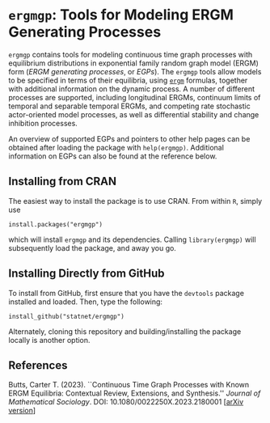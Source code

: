 # `ergmgp`: Tools for Modeling ERGM Generating Processes

`ergmgp` contains tools for modeling continuous time graph processes with equilibrium distributions in exponential family random graph model (ERGM) form (*ERGM generating processes*, or *EGPs*).  The `ergmgp` tools allow models to be specified in terms of their equilibria, using [`ergm`](https://github.com/statnet/ergm) formulas, together with additional information on the dynamic process.  A number of different processes are supported, including longitudinal ERGMs, continuum limits of temporal and separable temporal ERGMs, and competing rate stochastic actor-oriented model processes, as well as differential stability and change inhibition processes.

An overview of supported EGPs and pointers to other help pages can be obtained after loading the package with `help(ergmgp)`.  Additional information on EGPs can also be found at the reference below.

## Installing from CRAN

The easiest way to install the package is to use CRAN.  From within `R`, simply use

```
install.packages("ergmgp")
```

which will install `ergmgp` and its dependencies.  Calling `library(ergmgp)` will subsequently load the package, and away you go.

## Installing Directly from GitHub

To install from GitHub, first ensure that you have the `devtools` package installed and loaded. Then, type the following: 

```
install_github("statnet/ergmgp")
```
Alternately, cloning this repository and building/installing the package locally is another option. 

## References

Butts, Carter T.  (2023).  ``Continuous Time Graph Processes with Known ERGM Equilibria: Contextual Review, Extensions, and Synthesis.'' *Journal of Mathematical Sociology*.  DOI: 10.1080/0022250X.2023.2180001  [[arXiv version](https://arxiv.org/abs/2203.06948)]
